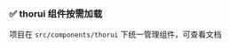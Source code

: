 <!--
 * @Author: your name
 * @Date: 2021-08-30 16:08:25
 * @LastEditTime: 2021-08-30 16:41:55
 * @LastEditors: your name
 * @Description: In User Settings Edit
 * @FilePath: \uniapp-ma-template\zh-cn\thorui.md
-->
### <span id="thorui">✅ thorui 组件按需加载 </span>
项目在 `src/components/thorui` 下统一管理组件，可查看文档 [](https://thorui.cn/doc/docs/introduce.html)
